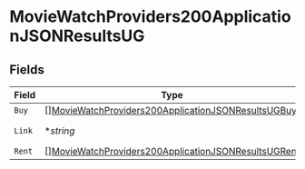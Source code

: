 # MovieWatchProviders200ApplicationJSONResultsUG


## Fields

| Field                                                                                                                                 | Type                                                                                                                                  | Required                                                                                                                              | Description                                                                                                                           | Example                                                                                                                               |
| ------------------------------------------------------------------------------------------------------------------------------------- | ------------------------------------------------------------------------------------------------------------------------------------- | ------------------------------------------------------------------------------------------------------------------------------------- | ------------------------------------------------------------------------------------------------------------------------------------- | ------------------------------------------------------------------------------------------------------------------------------------- |
| `Buy`                                                                                                                                 | [][MovieWatchProviders200ApplicationJSONResultsUGBuy](../../models/operations/moviewatchproviders200applicationjsonresultsugbuy.md)   | :heavy_minus_sign:                                                                                                                    | N/A                                                                                                                                   |                                                                                                                                       |
| `Link`                                                                                                                                | **string*                                                                                                                             | :heavy_minus_sign:                                                                                                                    | N/A                                                                                                                                   | https://www.themoviedb.org/movie/550-fight-club/watch?locale=UG                                                                       |
| `Rent`                                                                                                                                | [][MovieWatchProviders200ApplicationJSONResultsUGRent](../../models/operations/moviewatchproviders200applicationjsonresultsugrent.md) | :heavy_minus_sign:                                                                                                                    | N/A                                                                                                                                   |                                                                                                                                       |